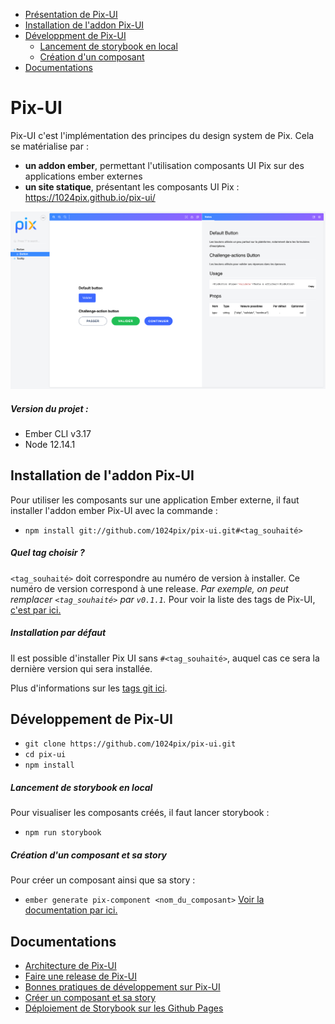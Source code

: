 - [Présentation de Pix-UI](#Pix-UI)
- [Installation de l'addon Pix-UI](#Addon)
- [Développment de Pix-UI](#Developpement)
  - [Lancement de storybook en local](#Storybook)
  - [Création d'un composant](#Composant)
- [Documentations](#Documentation)


Pix-UI <a id="Pix-UI"></a>
==============================================================================

Pix-UI c'est l'implémentation des principes du design system de Pix. Cela se matérialise par :
- **un addon ember**, permettant l'utilisation composants UI Pix sur des applications ember externes
- **un site statique**, présentant les composants UI Pix : https://1024pix.github.io/pix-ui/

![Capture d'écran du storybook en ligne](./docs/assets/screen-pix-storybook.png)

##### Version du projet : 

* Ember CLI v3.17
* Node 12.14.1


## Installation de l'addon Pix-UI <a id="Addon"></a>

Pour utiliser les composants sur une application Ember externe, il faut installer l'addon ember Pix-UI avec la commande : 
- `npm install git://github.com/1024pix/pix-ui.git#<tag_souhaité>`

##### Quel tag choisir ?

`<tag_souhaité>` doit correspondre au numéro de version à installer. Ce numéro de version correspond à une release.
*Par exemple, on peut remplacer `<tag_souhaité>` par `v0.1.1`.*
Pour voir la liste des tags de Pix-UI, [c'est par ici.](https://github.com/1024pix/pix-ui/tags)

##### Installation par défaut

Il est possible d'installer Pix UI sans `#<tag_souhaité>`, auquel cas ce sera la dernière version qui sera installée. 

Plus d'informations sur les [tags git ici](https://git-scm.com/book/fr/v2/Les-bases-de-Git-%C3%89tiquetage).


## Développement de Pix-UI <a id="Developpement"></a>

* `git clone https://github.com/1024pix/pix-ui.git`
* `cd pix-ui`
* `npm install`


##### Lancement de storybook en local <a id="Storybook"></a>

Pour visualiser les composants créés, il faut lancer storybook :
* `npm run storybook`


##### Création d'un composant et sa story <a id="Composant"></a>

Pour créer un composant ainsi que sa story :
* `ember generate pix-component <nom_du_composant>`
[Voir la documentation par ici.](/docs/create-component-and-its-story.md)


## Documentations <a id="Documentation"></a>

- [Architecture de Pix-UI](/docs/project-architecture.md)
- [Faire une release de Pix-UI](/docs/make-a-release.md)
- [Bonnes pratiques de développement sur Pix-UI](/docs/good-practices-on-pix-ui.md)
- [Créer un composant et sa story](/docs/create-component.md)
- [Déploiement de Storybook sur les Github Pages](/docs/storybook-deployment-on-gh-pages.md)

